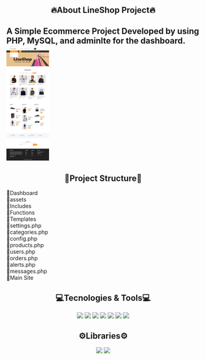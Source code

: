 # <h2 align="center">🔥About LineShop Project🔥</h2>
A Simple Ecommerce Project Developed by using PHP, MySQL, and adminlte for the dashboard.
<img src="https://github.com/monaabdo88/LineShop/blob/main/screencapture-localhost-lineshop-2022-02-15-15_45_56.png" height="300"/>
---
<h2 align="center">🔰Project Structure🔰</h2>
📁Dashboard<br>
 📁assets<br>
  📁Includes<br>
    📁Functions<br>
    📁Templates<br>
  📄settings.php<br>
  📄categories.php<br>
  📄config.php<br>
  📄products.php<br>
  📄users.php<br>
  📄orders.php<br>
  📄alerts.php<br>
  📄messages.php<br>
📁Main Site<br>

<h2 align="center">💻Tecnologies & Tools💻</h2>
  <p align="center">
   <img src="https://img.shields.io/badge/Front--end-HTML-blue">
   <img src="https://img.shields.io/badge/Front--end-CSS-blue">
   <img src="https://img.shields.io/badge/Front--end-JAVASCRIPT-blue">
   <img src="https://img.shields.io/badge/Front--end-BootStrap-blue">
   <img src="https://img.shields.io/badge/Front--end-Jquery-blue">
   <img src="https://img.shields.io/badge/Back--end-PHP-blue">
   <img src="https://img.shields.io/badge/Back--end-MYSQL-blue">
  </p>

<h2 align="center">⚙️Libraries⚙️</h2>
<p align="center">
   <img src="https://img.shields.io/badge/notification-SweetAlertJs-blue">
   <img src="https://img.shields.io/badge/tables-Datatables-blue">
   
  </p>
